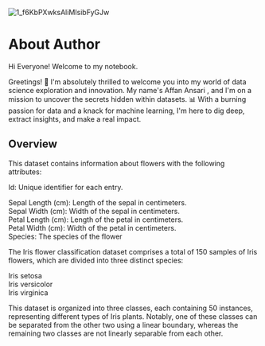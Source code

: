 ![1_f6KbPXwksAliMIsibFyGJw](https://github.com/user-attachments/assets/db8382ab-04db-4ce0-ab7c-1330056c3b35)

# About Author

Hi Everyone! Welcome to my notebook.

Greetings! 👋 I'm absolutely thrilled to welcome you into my world of data science exploration and innovation. My name's Affan Ansari , and I'm on a mission to uncover the secrets hidden within datasets. 📊 With a burning passion for data and a knack for machine learning, I'm here to dig deep, extract insights, and make a real impact.




## Overview
This dataset contains information about flowers with the following attributes:

Id: Unique identifier for each entry.

Sepal Length (cm): Length of the sepal in centimeters.  
Sepal Width (cm): Width of the sepal in centimeters.  
Petal Length (cm): Length of the petal in centimeters.  
Petal Width (cm): Width of the petal in centimeters.  
Species: The species of the flower

The Iris flower classification dataset comprises a total of 150 samples of Iris flowers, which are divided into three distinct species:

Iris setosa  
Iris versicolor    
Iris virginica  
 
This dataset is organized into three classes, each containing 50 instances, representing different types of Iris plants. Notably, one of these classes can be separated from the other two using a linear boundary, whereas the remaining two classes are not linearly separable from each other.


